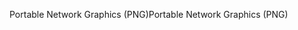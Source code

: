 <span data-ttu-id="c0d55-101">Portable Network Graphics (PNG)</span><span class="sxs-lookup"><span data-stu-id="c0d55-101">Portable Network Graphics (PNG)</span></span>